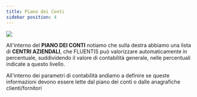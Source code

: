 ```yaml
---
title: Piano dei Conti  
sidebar position: 4
---
```


![](/img/it-it/controlling/plan-accounting.png)


All'interno del **PIANO DEI CONTI** notiamo che sulla destra abbiamo una lista di **CENTRI AZIENDALI**, che FLUENTIS può valorizzare automaticamente in percentuale, suddividendo il valore di contabilità generale, nelle percentuali indicate a questo livello. 

All'interno dei parametri di contabilità andiamo a definire se queste informazioni devono essere lette dal piano dei conti o dalle anagrafiche clienti/fornitori 
 
